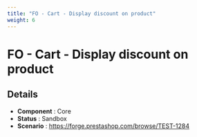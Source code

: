 ```yaml
---
title: "FO - Cart - Display discount on product"
weight: 6
---
```


# FO - Cart - Display discount on product
## Details
* **Component** : Core
* **Status** : Sandbox
* **Scenario** : https://forge.prestashop.com/browse/TEST-1284

